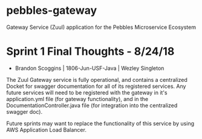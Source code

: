 # pebbles-gateway
Gateway Service (Zuul) application for the Pebbles Microservice Ecosystem

# Sprint 1 Final Thoughts - 8/24/18

- Brandon Scoggins | 1806-Jun-USF-Java | Wezley Singleton

The Zuul Gateway service is fully operational, and contains a centralized Docket for swagger documentation for all of its registered
services. Any future services will need to be registered with the gateway in it's application.yml file (for gateway functionality), 
and in the DocumentationController.java file (for integration into the centralized swagger doc). 

Future sprints may want to replace the functionality of this service by using AWS Application Load Balancer.
